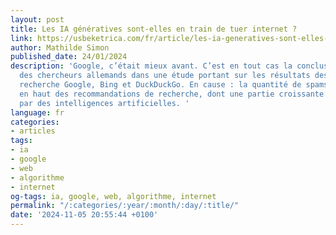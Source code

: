 ```yaml
---
layout: post
title: Les IA génératives sont-elles en train de tuer internet ?
link: https://usbeketrica.com/fr/article/les-ia-generatives-sont-elles-en-train-de-tuer-internet
author: Mathilde Simon
published_date: 24/01/2024
description: 'Google, c’était mieux avant. C’est en tout cas la conclusion que tirent
  des chercheurs allemands dans une étude portant sur les résultats des moteurs de
  recherche Google, Bing et DuckDuckGo. En cause : la quantité de spams qui arrivent
  en haut des recommandations de recherche, dont une partie croissante est générée
  par des intelligences artificielles. '
language: fr
categories:
- articles
tags:
- ia
- google
- web
- algorithme
- internet
og-tags: ia, google, web, algorithme, internet
permalink: "/:categories/:year/:month/:day/:title/"
date: '2024-11-05 20:55:44 +0100'
---
```

